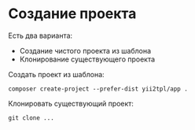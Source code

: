 Создание проекта
===

Есть два варианта:

* Создание чистого проекта из шаблона
* Клонирование существующего проекта

Создать проект из шаблона:

```
composer create-project --prefer-dist yii2tpl/app .
```

Клонировать существующий проект:

```
git clone ...
```
